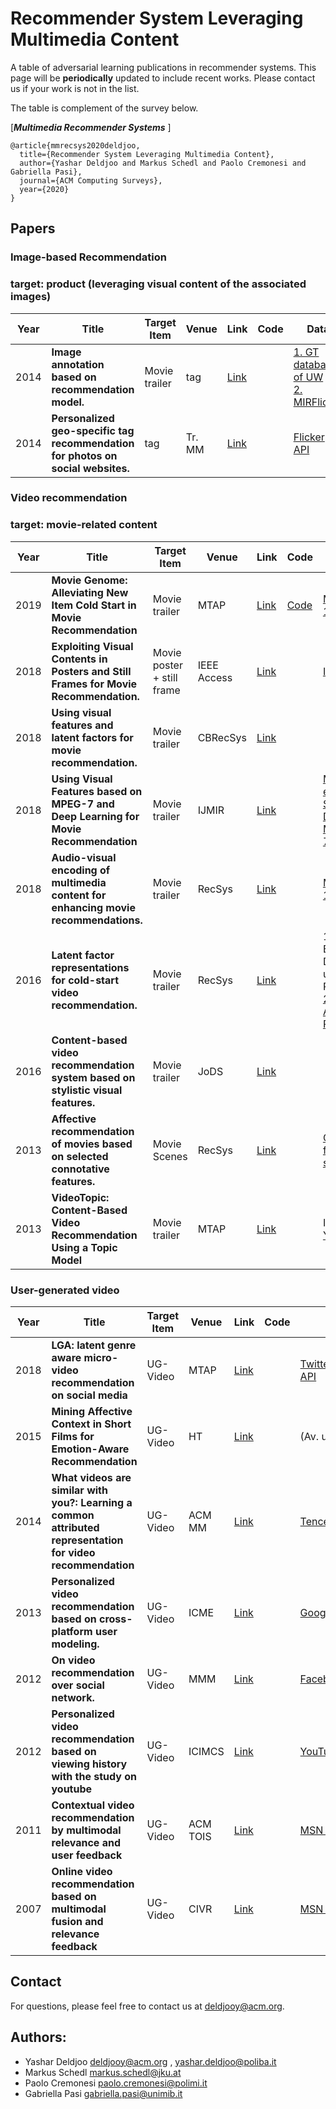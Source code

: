 # Recommender System Leveraging Multimedia Content

A table of adversarial learning publications in recommender systems. This page will be ****periodically**** updated to include recent works. Please contact us if your work is not in the list.

The table is complement of the survey below.

[***Multimedia Recommender Systems*** ]

```
@article{mmrecsys2020deldjoo,
  title={Recommender System Leveraging Multimedia Content},
  author={Yashar Deldjoo and Markus Schedl and Paolo Cremonesi and Gabriella Pasi},
  journal={ACM Computing Surveys},
  year={2020}
}
```

## Papers
### Image-based Recommendation

### target: product (leveraging visual content of the associated images) 
| Year  | Title       |Target Item  | Venue    | Link        |Code | Data|
|------|-------|----------|-----------|---------------|-------|-------|
|2014|**Image annotation based on recommendation model.**| Movie trailer |tag| [Link](https://doi.org/10.1109/TMM.2014.2302732)||[1. GT database of UW](http://imagedatabase.cs.washington.edu/groundtruth/) <br> [2. MIRFlicker](http://press.liacs.nl/mirflickr/)||
|2014|**Personalized geo-specific tag recommendation for photos on social websites.**|tag| Tr. MM | [Link](https://doi.org/10.1109/TMM.2014.2302732)||[Flicker API](https://www.flickr.com/services/api/)||
### Video recommendation
### target: movie-related content
| Year  | Title       |Target Item  | Venue    | Link        |Code | Data|
|------|-------|----------|-----------|---------------|-------|-------|
|2019|**Movie Genome: Alleviating New Item Cold Start in Movie Recommendation**| Movie trailer | MTAP | [Link](https://doi.org/10.1007/s11257-019-09221-y)|[Code](https://github.com/MaurizioFD/RecSys2019_DeepLearning_Evaluation)|[MMTF-14K](https://mmprj.github.io/mtrm_dataset/index)||
|2018|**Exploiting Visual Contents in Posters and Still Frames for Movie Recommendation.**| Movie poster + still frame |IEEE Access| [Link](https://doi.org/10.1109/ACCESS.2018.2879971)| |[IMDB](https://www.imdb.com/)||
|2018|**Using visual features and latent factors for movie recommendation.**| Movie trailer | CBRecSys| [Link](https://doi.org/10.1007/s13735-018-0155-1)| | ||
|2018|**Using Visual Features based on MPEG-7 and Deep Learning for Movie Recommendation**| Movie trailer | IJMIR| [Link](https://doi.org/10.1007/s13735-018-0155-1)||[Mise-en-Scène DS: MPEG-7 + CNN](https://www.researchgate.net/publication/317038064_Mise-en-Scene_Dataset_MPEG-7_Visual_Features_of_Movie_Trailers_dataset)||
|2018|**Audio-visual encoding of multimedia content for enhancing movie recommendations.**|Movie trailer | RecSys | [Link](https://doi.org/10.1145/3240323.3240407)||[MMTF-14K](https://mmprj.github.io/mtrm_dataset/index)||
|2016|**Latent factor representations for cold-start video recommendation.**|Movie trailer | RecSys | [Link](https://doi.org/10.1145/2959100.2959172)||1:Video Emotion DS (Av. upon Req.)<br> [2: Amazon Product](https://nijianmo.github.io/amazon/index.html)|
|2016|**Content-based video recommendation system based on stylistic visual features.**| Movie trailer | JoDS| [Link](https://doi.org/10.1007/s13740-016-0060-9)| | ||
|2013|**Affective recommendation of movies based on selected connotative features.**|Movie Scenes| RecSys | [Link](https://doi.org/10.1109/TCSVT.2012.2211935)||[Gratest film scenes](https://www.filmsite.org/scenes.html)|
|2013|**VideoTopic: Content-Based Video Recommendation Using a Topic Model**| Movie trailer | MTAP | [Link](https://doi.org/10.1109/ISM.2013.41)||IMDB + [YouTube](http://www.youtube.com)||

### User-generated video
| Year  | Title       |Target Item  | Venue    | Link        |Code | Data|
|------|-------|----------|-----------|---------------|-------|-------|
|2018|**LGA: latent genre aware micro-video recommendation on social media**| UG-Video | MTAP | [Link](https://doi.org/10.1007/s11042-017-4827-2)||[Twitter Streaming API](https://dev.twitter.com/streaming/overview)||
|2015|**Mining Affective Context in Short Films for Emotion-Aware Recommendation**| UG-Video | HT | [Link](https://doi.org/10.1145/2700171.2791042)||(Av. upon Req.)||
|2014|**What videos are similar with you?: Learning a common attributed representation for video recommendation**| UG-Video | ACM MM | [Link](https://doi.org/10.1145/2647868.2654946)||[Tencent Weibo](http://t.qq.com/)||
|2013|**Personalized video recommendation based on cross-platform user modeling.**| UG-Video | ICME | [Link](https://doi.org/10.1109/ICME.2013.6607513)||[Google+/YouTube](https://www.youtube.com)||
|2012|**On video recommendation over social network.**| UG-Video |MMM | [Link](https://doi.org/10.1007/978-3-642-27355-1_16)||[Facebook](www.facebook.com)||
|2012|**Personalized video recommendation based on viewing history with the study on youtube**| UG-Video |ICIMCS | [Link](https://doi.org/10.1145/2382336.2382382)| |[YouTube](https://www.youtube.com)||
|2011|**Contextual video recommendation by multimodal relevance and user feedback**| UG-Video |ACM TOIS | [Link](https://doi.org/10.1145/1961209.1961213)| |[MSN Video](https://www.msn.com/en-us/Video/?mkt=en-us&tab=soapbox/)||
|2007|**Online video recommendation based on multimodal fusion and relevance feedback**| UG-Video |CIVR | [Link](https://dl.acm.org/doi/10.1145/1282280.1282290)| |[MSN Soapbox](http://soapbox.msn.com/)||


## Contact
For questions, please feel free to contact us at <deldjooy@acm.org>.

## Authors:
* Yashar Deldjoo <deldjooy@acm.org> , <yashar.deldjoo@poliba.it>
* Markus Schedl <markus.schedl@jku.at>
* Paolo Cremonesi <paolo.cremonesi@polimi.it>
* Gabriella Pasi <gabriella.pasi@unimib.it>


